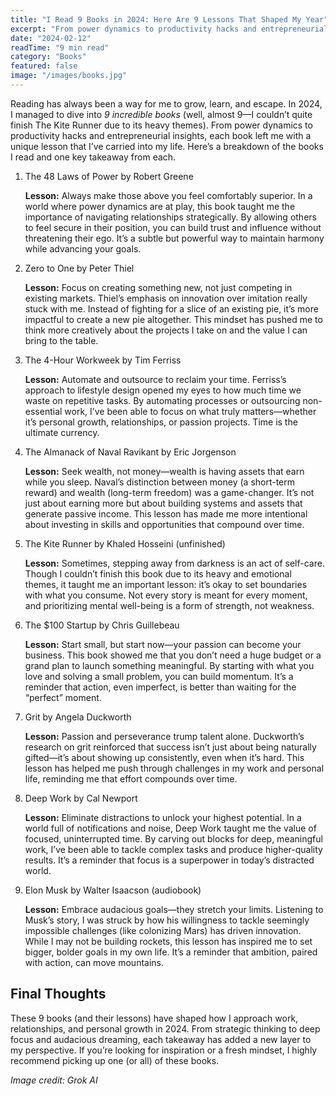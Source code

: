 ```yaml
---
title: "I Read 9 Books in 2024: Here Are 9 Lessons That Shaped My Year"
excerpt: "From power dynamics to productivity hacks and entrepreneurial insights, each book left me with a unique lesson that I’ve carried into my life. Here’s a breakdown of the books I read and one key takeaway from each."
date: "2024-02-12"
readTime: "9 min read"
category: "Books"
featured: false
image: "/images/books.jpg"
---
```


Reading has always been a way for me to grow, learn, and escape. In 2024, I managed to dive into _9 incredible books_ (well, almost 9—I couldn’t quite finish The Kite Runner due to its heavy themes). From power dynamics to productivity hacks and entrepreneurial insights, each book left me with a unique lesson that I’ve carried into my life. Here’s a breakdown of the books I read and one key takeaway from each.

1. The 48 Laws of Power by Robert Greene

   **Lesson:** Always make those above you feel comfortably superior.
   In a world where power dynamics are at play, this book taught me the importance of navigating relationships strategically. By allowing others to feel secure in their position, you can build trust and influence without threatening their ego. It’s a subtle but powerful way to maintain harmony while advancing your goals.

2. Zero to One by Peter Thiel

   **Lesson:** Focus on creating something new, not just competing in existing markets.
   Thiel’s emphasis on innovation over imitation really stuck with me. Instead of fighting for a slice of an existing pie, it’s more impactful to create a new pie altogether. This mindset has pushed me to think more creatively about the projects I take on and the value I can bring to the table.

3. The 4-Hour Workweek by Tim Ferriss

   **Lesson:** Automate and outsource to reclaim your time.
   Ferriss’s approach to lifestyle design opened my eyes to how much time we waste on repetitive tasks. By automating processes or outsourcing non-essential work, I’ve been able to focus on what truly matters—whether it’s personal growth, relationships, or passion projects. Time is the ultimate currency.

4. The Almanack of Naval Ravikant by Eric Jorgenson

   **Lesson:** Seek wealth, not money—wealth is having assets that earn while you sleep.
   Naval’s distinction between money (a short-term reward) and wealth (long-term freedom) was a game-changer. It’s not just about earning more but about building systems and assets that generate passive income. This lesson has made me more intentional about investing in skills and opportunities that compound over time.

5. The Kite Runner by Khaled Hosseini (unfinished)

   **Lesson:** Sometimes, stepping away from darkness is an act of self-care.
   Though I couldn’t finish this book due to its heavy and emotional themes, it taught me an important lesson: it’s okay to set boundaries with what you consume. Not every story is meant for every moment, and prioritizing mental well-being is a form of strength, not weakness.

6. The $100 Startup by Chris Guillebeau

   **Lesson:** Start small, but start now—your passion can become your business.
   This book showed me that you don’t need a huge budget or a grand plan to launch something meaningful. By starting with what you love and solving a small problem, you can build momentum. It’s a reminder that action, even imperfect, is better than waiting for the “perfect” moment.

7. Grit by Angela Duckworth

   **Lesson:** Passion and perseverance trump talent alone.
   Duckworth’s research on grit reinforced that success isn’t just about being naturally gifted—it’s about showing up consistently, even when it’s hard. This lesson has helped me push through challenges in my work and personal life, reminding me that effort compounds over time.

8. Deep Work by Cal Newport

   **Lesson:** Eliminate distractions to unlock your highest potential.
   In a world full of notifications and noise, Deep Work taught me the value of focused, uninterrupted time. By carving out blocks for deep, meaningful work, I’ve been able to tackle complex tasks and produce higher-quality results. It’s a reminder that focus is a superpower in today’s distracted world.

9. Elon Musk by Walter Isaacson (audiobook)

   **Lesson:** Embrace audacious goals—they stretch your limits.
   Listening to Musk’s story, I was struck by how his willingness to tackle seemingly impossible challenges (like colonizing Mars) has driven innovation. While I may not be building rockets, this lesson has inspired me to set bigger, bolder goals in my own life. It’s a reminder that ambition, paired with action, can move mountains.

## Final Thoughts

These 9 books (and their lessons) have shaped how I approach work, relationships, and personal growth in 2024. From strategic thinking to deep focus and audacious dreaming, each takeaway has added a new layer to my perspective. If you’re looking for inspiration or a fresh mindset, I highly recommend picking up one (or all) of these books.

_Image credit: Grok AI_
